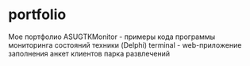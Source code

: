 # portfolio
Мое портфолио
ASUGTKMonitor - примеры кода программы мониторинга состояний техники (Delphi)
terminal - web-приложение заполнения анкет клиентов парка развлечений


